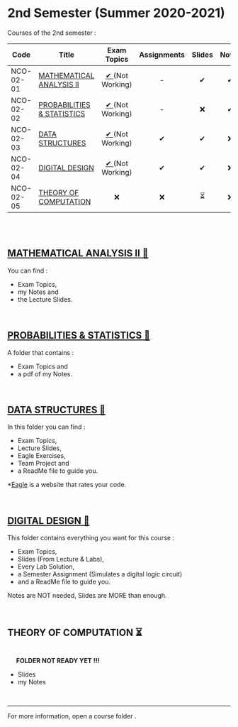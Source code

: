 # 2nd Semester (Summer 2020-2021)

Courses of the 2nd semester :

| Code      | Title                                | Exam Topics | Assignments | Slides | Notes |
| --------- | ------------------------------------ | :---------: | :---------: | :----: | :---: |  
| NCO-02-01 | [MATHEMATICAL ANALYSIS II](https://github.com/tsingi-chris/CSD-Auth/tree/main/2nd%20Semester#mathematical-analysis-ii-)          | [ ✔ ]()(Not Working)    |      -      |  ✔     | ✔     | 
| NCO-02-02 | [PROBABILITIES & STATISTICS](https://github.com/tsingi-chris/CSD-Auth/tree/main/2nd%20Semester#probabilities--statistics-)         | [ ✔ ]()(Not Working)    |      -      |  ❌    | ✔     | 
| NCO-02-03 | [DATA STRUCTURES](https://github.com/tsingi-chris/CSD-Auth/tree/main/2nd%20Semester#data-structures-)                   | [ ✔ ]()(Not Working)    |      ✔     |  ✔     | ❌    |  
| NCO-02-04 | [DIGITAL DESIGN](https://github.com/tsingi-chris/CSD-Auth/tree/main/2nd%20Semester#digital-design-)                    | [ ✔ ]()(Not Working)    |      ✔     |  ✔     | ❌    |  
| NCO-02-05 | [THEORY OF COMPUTATION](https://github.com/tsingi-chris/CSD-Auth/tree/main/2nd%20Semester#theory-of-computation-)             | ❌         |     ❌     |  ⏳     | ❌    |  

<br /><br />

## [MATHEMATICAL ANALYSIS II 📁](https://github.com/tsingi-chris/CSD-Auth/tree/main/2nd%20Semester/Mathematical%20Analysis%20II)

You can find : 
- Exam Topics,
- my Notes and
- the Lecture Slides.

<br />

## [PROBABILITIES & STATISTICS 📁](https://github.com/tsingi-chris/CSD-Auth/tree/main/2nd%20Semester/Probabilities%20%26%20Statistics)

A folder that contains :
- Exam Topics and
- a pdf of my Notes.

<br />


## [DATA STRUCTURES 📂](https://github.com/tsingi-chris/CSD-Auth/tree/main/2nd%20Semester/Data%20Structures)

In this folder you can find : 
- Exam Topics,
- Lecture Slides,
- Eagle Exercises,
- Team Project and
- a ReadMe file to guide you.

*[Eagle](https://eagle.csd.auth.gr/home) is a website that rates your code. 

<br />

## [DIGITAL DESIGN 📂](https://github.com/tsingi-chris/CSD-Auth/tree/main/2nd%20Semester/Digital%20Design)

This folder contains everything you want for this course :  
- Exam Topics,
- Slides (From Lecture & Labs),
- Every Lab Solution,
- a Semester Assignment (Simulates a digital logic circuit)
- and a ReadMe file to guide you.

Notes are NOT needed, Slides are MORE than enough.

<br />

## THEORY OF COMPUTATION ⏳

<br />&nbsp;&nbsp;&nbsp;&nbsp;&nbsp;**FOLDER NOT READY YET !!!** 
- Slides 
- my Notes

<br />

<hr />
For more information, open a course folder .